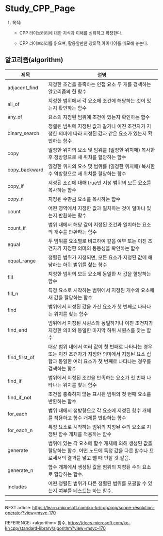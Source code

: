 # Study_CPP_Page

1. 목적:
    - CPP 라이브러리에 대한 지식과 이해를 심화하고 확장한다.
    
    - CPP 라이브러리를 읽으며, 활용할만한 창의적 아이디어를 메모해 놓는다.

## 알고리즘(algorithm)

|제목|설명|
|-----|--------------|
|adjacent_find|지정한 조건을 충족하는 인접 요소 두 개를 검색하는 알고리즘의 한 함수|
|all_of|지정한 범위에서 각 요소에 조건에 해당하는 것이 있는지 확인하는 함수|
|any_of|요소의 지정된 범위에 조건이 있는지 확인하는 함수|
|binary_search|정렬된 범위에 지정된 값과 같거나 이진 조건자가 지정한 의미에 따라 지정된 값과 같은 요소가 있는지 확인하는 함수|
|copy|일정한 위치의 요소 및 범위를 (일정한 위치에) 복사한 후 정방향으로 새 위치를 할당하는 함수|
|copy_backward|일정한 위치의 요소 및 범위를 (일정한 위치에) 복사한 수 역방향으로 새 위치를 할당하는 함수|
|copy_if|지정된 조건에 대해 true인 지정 범위의 모든 요소를 복사하는 함수|
|copy_n|지정된 수만큼 요소를 복사하는 함수|
|count|어떤 영역에서 지정한 값과 일치하는 것이 얼마나 있는지 반환하는 함수|
|count_if|범위 내에서 해당 값이 지정된 조건과 일치하는 요소의 개수를 반환하는 함수|
|equal|두 범위를 요소별로 비교하여 같음 여부 또는 이진 조건자가 지정한 의미의 동등성을 확인하는 함수|
|equal_range|정렬된 범위가 지정되면, 모든 요소가 지정된 값에 해당하는 하위 범위를 찾는 함수|
|fill|지정한 범위의 모든 요소에 동일한 새 값을 할당하는 함수|
|fill_n|특정 요소로 시작하는 범위에서 지정된 개수의 요소에 새 값을 할당하는 함수|
|find|범위에서 지정된 값을 가진 요소가 첫 번째로 나타나는 위치를 찾는 함수|
|find_end|범위에서 지정된 시퀀스와 동일하거나 이진 조건자가 지정한 의미와 동일한 마지막 하위 시퀀스를 찾는 함수|
|find_first_of|대상 범위 내에서 여러 값이 첫 번째로 나타나는 경우 또는 이진 조건자가 지정한 의미에서 지정된 요소 집합과 동일한 여러 요소가 첫 번째로 나타나는 경우를 검색하는 함수|
|find_if|범위에서 지정된 조건을 만족하는 요소가 첫 번째 나타나는 위치를 찾는 함수|
|find_if_not|조건을 충족하지 않는 표시된 범위의 첫 번째 요소를 반환하는 함수|
|for_each|범위 내에서 정방향으로 각 요소에 지정된 함수 개체를 적용하고 함수 개체를 반환하는 함수|
|for_each_n|특정 요소로 시작하는 범위의 지정된 수의 요소로 지정된 함수 개체를 적용하는 함수|
|generate|범위에 있는 각 요소에 함수 개체에 의해 생성된 값을 할당하는 함수. 어떤 노드에 특정 값을 다른 함수나 프로세서의 결과를 넣고 뺄 때 편할 것 같음.|
|generate_n|함수 개체에서 생성된 값을 범위의 지정된 수의 요소로 할당하는 함수.|
|includes|어떤 정렬된 범위가 다른 정렬된 범위를 포괄할 수 있는지 여부를 테스트는 하는 함수.|




<hr> </hr>

NEXT article: https://learn.microsoft.com/ko-kr/cpp/cpp/scope-resolution-operator?view=msvc-170

REFERENCE: \<algorithm\> 함수, https://docs.microsoft.com/ko-kr/cpp/standard-library/algorithm?view=msvc-170
